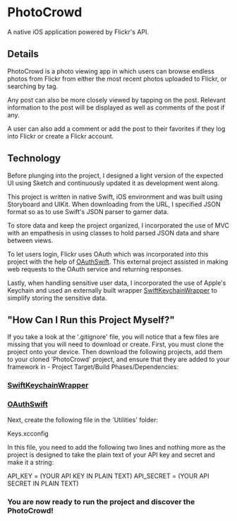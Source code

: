 # PhotoCrowd
A native iOS application powered by Flickr's API.

## Details
PhotoCrowd is a photo viewing app in which users can browse endless photos from Flickr from either the most recent photos uploaded to Flickr, or searching by tag.

Any post can also be more closely viewed by tapping on the post. Relevant information to the post will be displayed as well as comments of the post if any.

A user can also add a comment or add the post to their favorites if they log into Flickr or create a Flickr account.

## Technology
Before plunging into the project, I designed a light version of the expected UI using Sketch and continuously updated it as development went along.

This project is written in native Swift, iOS environment and was built using Storyboard and UIKit. When downloading from the URL, I specified JSON format so as to use Swift's JSON parser to garner data.

To store data and keep the project organized, I incorporated the use of MVC with an empathesis in using classes to hold parsed JSON data and share between views.

To let users login, Flickr uses OAuth which was incorporated into this project with the help of [OAuthSwift](https://github.com/OAuthSwift/OAuthSwift). This external project assisted in making web requests to the OAuth service and returning responses.

Lastly, when handling sensitive user data, I incorporated the use of Apple's Keychain and used an externally built wrapper [SwiftKeychainWrapper](https://github.com/jrendel/SwiftKeychainWrapper) to simplify storing the sensitive data.


## "How Can I Run this Project Myself?"
If you take a look at the '.gitignore' file, you will notice that a few files are missing that you will need to download or create. First, you must clone the project onto your device. Then download the following projects, add them to your cloned 'PhotoCrowd' project, and ensure that they are added to your framework in - Project Target/Build Phases/Dependencies:
### [SwiftKeychainWrapper](https://github.com/jrendel/SwiftKeychainWrapper)
### [OAuthSwift](https://github.com/OAuthSwift/OAuthSwift)

Next, create the following file in the 'Utilities' folder:

Keys.xcconfig

In this file, you need to add the following two lines and nothing more as the project is designed to take the plain text of your API key and secret and make it a string:

API_KEY = (YOUR API KEY IN PLAIN TEXT)
API_SECRET = (YOUR API SECRET IN PLAIN TEXT)

### You are now ready to run the project and discover the PhotoCrowd!